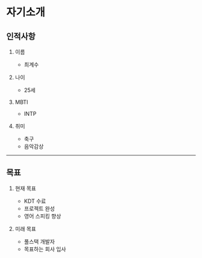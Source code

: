 # 자기소개

## 인적사항

1. 이름
    - 최계수

2. 나이
    - 25세

3. MBTI
    - INTP

4. 취미
    - 축구
    - 음악감상
---
## 목표

1. 현재 목표
    - KDT 수료
    - 프로젝트 완성
    - 영어 스피킹 향상

2. 미래 목표
    - 풀스택 개발자
    - 목표하는 회사 입사